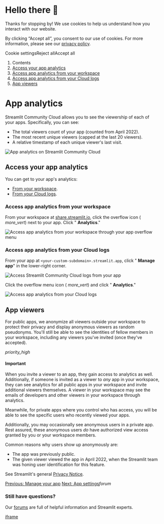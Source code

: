# Hello there 👋

Thanks for stopping by! We use cookies to help us understand how you interact with our website.

By clicking “Accept all”, you consent to our use of cookies. For more information, please see our [privacy policy](https://docs.streamlit.io/deploy/streamlit-community-cloud/manage-your-app/www.streamlit.io/privacy-policy).

Cookie settingsReject allAccept all

1. Contents
2. [Access your app analytics](https://docs.streamlit.io/deploy/streamlit-community-cloud/manage-your-app/app-analytics#access-your-app-analytics)
3. [Access app analytics from your workspace](https://docs.streamlit.io/deploy/streamlit-community-cloud/manage-your-app/app-analytics#access-app-analytics-from-your-workspace)
4. [Access app analytics from your Cloud logs](https://docs.streamlit.io/deploy/streamlit-community-cloud/manage-your-app/app-analytics#access-app-analytics-from-your-cloud-logs)
5. [App viewers](https://docs.streamlit.io/deploy/streamlit-community-cloud/manage-your-app/app-analytics#app-viewers)

# App analytics

Streamlit Community Cloud allows you to see the viewership of each of your apps. Specifically, you can see:

- The total viewers count of your app (counted from April 2022).
- The most recent unique viewers (capped at the last 20 viewers).
- A relative timestamp of each unique viewer's last visit.

![App analytics on Streamlit Community Cloud](https://docs.streamlit.io/images/streamlit-community-cloud/workspace-app-analytics-viewers.png)

## Access your app analytics

You can get to your app's analytics:

- [From your workspace](https://docs.streamlit.io/deploy/streamlit-community-cloud/manage-your-app/app-analytics#access-app-analytics-from-your-workspace).
- [From your Cloud logs](https://docs.streamlit.io/deploy/streamlit-community-cloud/manage-your-app/app-analytics#access-app-analytics-from-your-cloud-logs).

### Access app analytics from your workspace

From your workspace at [share.streamlit.io](https://share.streamlit.io/), click the overflow icon ( _more\_vert_) next to your app. Click " **Analytics**."

![Access app analytics from your workspace through your app overflow menu](https://docs.streamlit.io/images/streamlit-community-cloud/workspace-app-analytics.png)

### Access app analytics from your Cloud logs

From your app at `<your-custom-subdomain>.streamlit.app`, click " **Manage app**" in the lower-right corner.

![Access Streamlit Community Cloud logs from your app](https://docs.streamlit.io/images/streamlit-community-cloud/cloud-logs-open.png)

Click the overflow menu icon ( _more\_vert_) and click " **Analytics**."

![Access app analytics from your Cloud logs](https://docs.streamlit.io/images/streamlit-community-cloud/cloud-logs-menu-analytics.png)

## App viewers

For public apps, we anonymize all viewers outside your workspace to protect their privacy and display anonymous viewers as random pseudonyms. You'll still be able to see the identities of fellow members in your workspace, including any viewers you've invited (once they've accepted).

_priority\_high_

#### Important

When you invite a viewer to an app, they gain access to analytics as well. Additionally, if someone is invited as a viewer to _any_ app in your workspace, they can see analytics for all public apps in your workspace and invite additional viewers themselves. A viewer in your workspace may see the emails of developers and other viewers in your workspace through analytics.

Meanwhile, for private apps where you control who has access, you will be able to see the specific users who recently viewed your apps.

Additionally, you may occasionally see anonymous users in a private app. Rest assured, these anonymous users _do_ have authorized view access granted by you or your workspace members.

Common reasons why users show up anonymously are:

- The app was previously public.
- The given viewer viewed the app in April 2022, when the Streamlit team was honing user identification for this feature.

See Streamlit's general [Privacy Notice](https://streamlit.io/privacy-policy).

[Previous: Manage your app](https://docs.streamlit.io/deploy/streamlit-community-cloud/manage-your-app) [Next: App settings](https://docs.streamlit.io/deploy/streamlit-community-cloud/manage-your-app/app-settings)_forum_

### Still have questions?

Our [forums](https://discuss.streamlit.io/) are full of helpful information and Streamlit experts.

[iframe](https://www.google.com/recaptcha/enterprise/anchor?ar=1&k=6Lck4YwlAAAAAEIE1hR--varWp0qu9F-8-emQn2v&co=aHR0cHM6Ly9kb2NzLnN0cmVhbWxpdC5pbzo0NDM.&hl=en&v=J79K9xgfxwT6Syzx-UyWdD89&size=invisible&cb=g9p9tv4dczn5)